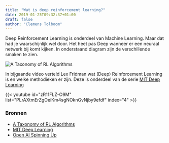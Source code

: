 ```yaml
---
title: "Wat is deep reinforcement learning?"
date: 2019-01-25T09:32:37+01:00
draft: false
author: "Clemens Tolboom"
---
```


Deep Reinforcement Learning is onderdeel van Machine Learning. Maar dat had je waarschijnlijk wel door. Het heet pas Deep wanneer er een neuraal netwerk bij komt kijken. In onderstaand diagram zijn de verschillende smaken te zien.

![A Taxonomy of RL Algorithms](/images/rl_algorithms_9_15.svg)

In bijgaande video verteld Lex Fridman wat (Deep) Reinforcement Learning is en welke methodieken er zijn. Deze is onderdeel van de serie [MIT Deep Learning](https://www.youtube.com/playlist?list=PLrAXtmErZgOeiKm4sgNOknGvNjby9efdf)

{{< youtube id="zR11FLZ-O9M" list="PLrAXtmErZgOeiKm4sgNOknGvNjby9efdf" index="4" >}}

### Bronnen

- [A Taxonomy of RL Algorithms](https://spinningup.openai.com/en/latest/spinningup/rl_intro2.html#a-taxonomy-of-rl-algorithms)
- [MIT Deep Learning](https://deeplearning.mit.edu/)
- [Open AI Spinning Up](https://spinningup.openai.com/en/latest/index.html)